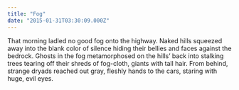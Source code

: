 ```yaml
---
title: "Fog"
date: "2015-01-31T03:30:09.000Z"
---
```

That morning ladled no good fog onto the highway. Naked hills squeezed away into the blank color of silence hiding their bellies and faces against the bedrock. Ghosts in the fog metamorphosed on the hills’ back into stalking trees tearing off their shreds of fog-cloth, giants with tall hair. From behind, strange dryads reached out gray, fleshly hands to the cars, staring with huge, evil eyes.